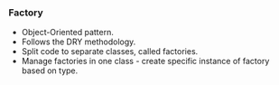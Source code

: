 ### **Factory**

* Object-Oriented pattern.
* Follows the DRY methodology.
* Split code to separate classes, called factories.
* Manage factories in one class - create specific instance of factory based on type.
